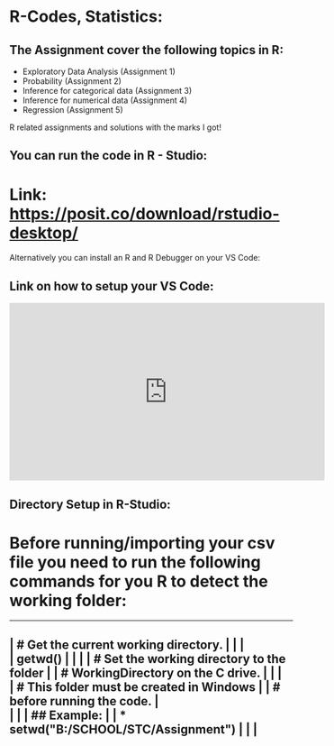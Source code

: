 # R-Codes, Statistics:

## The Assignment cover the following topics in R:
* Exploratory Data Analysis (Assignment 1)
* Probability (Assignment 2)
* Inference for categorical data (Assignment 3)
* Inference for numerical data (Assignment 4)
* Regression (Assignment 5)

R related assignments and solutions with the marks I got!


## You can run the code in R - Studio:
# Link: https://posit.co/download/rstudio-desktop/

Alternatively you can install an R and R Debugger on your VS Code:

## Link on how to setup your VS Code:
<iframe width="560" height="315" src="https://www.youtube.com/embed/ORrELERGIHs?si=b2z2PDhZexGaXuWw" title="YouTube video player" frameborder="0" allow="accelerometer; autoplay; clipboard-write; encrypted-media; gyroscope; picture-in-picture; web-share" allowfullscreen></iframe>

## Directory Setup in R-Studio:
# Before running/importing your csv file you need to run the following commands for you R to detect the working folder:

-----------------------------------------------
| # Get the current working directory.         |
|                                              |     
|  getwd()                                     |
|                                              |
|   # Set the working directory to the folder  | 
|   # WorkingDirectory on the C drive.         | 
|                                              |  
|   # This folder must be created in Windows   |
|   # before running the code.                 |   
|                                              | 
|   ## Example:                                |
|  * setwd("B:/SCHOOL/STC/Assignment")         | 
|                                              |    
------------------------------------------------

